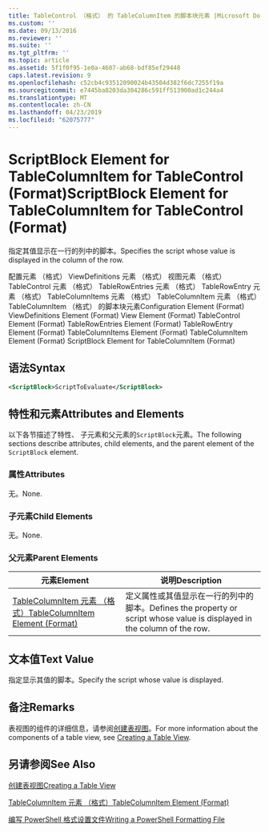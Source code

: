 ```yaml
---
title: TableControl （格式） 的 TableColumnItem 的脚本块元素 |Microsoft Docs
ms.custom: ''
ms.date: 09/13/2016
ms.reviewer: ''
ms.suite: ''
ms.tgt_pltfrm: ''
ms.topic: article
ms.assetid: 5f1f0f95-1e0a-4607-ab68-bdf85ef29448
caps.latest.revision: 9
ms.openlocfilehash: c52cb4c93512090024b43504d382f6dc7255f19a
ms.sourcegitcommit: e7445ba8203da304286c591ff513900ad1c244a4
ms.translationtype: MT
ms.contentlocale: zh-CN
ms.lasthandoff: 04/23/2019
ms.locfileid: "62075777"
---
```

# <a name="scriptblock-element-for-tablecolumnitem-for-tablecontrol-format"></a><span data-ttu-id="e2078-102">ScriptBlock Element for TableColumnItem for TableControl (Format)</span><span class="sxs-lookup"><span data-stu-id="e2078-102">ScriptBlock Element for TableColumnItem for TableControl (Format)</span></span>

<span data-ttu-id="e2078-103">指定其值显示在一行的列中的脚本。</span><span class="sxs-lookup"><span data-stu-id="e2078-103">Specifies the script whose value is displayed in the column of the row.</span></span>

<span data-ttu-id="e2078-104">配置元素 （格式） ViewDefinitions 元素 （格式） 视图元素 （格式） TableControl 元素 （格式） TableRowEntries 元素 （格式） TableRowEntry 元素 （格式） TableColumnItems 元素 （格式） TableColumnItem 元素 （格式）TableColumnItem （格式） 的脚本块元素</span><span class="sxs-lookup"><span data-stu-id="e2078-104">Configuration Element (Format) ViewDefinitions Element (Format) View Element (Format) TableControl Element (Format) TableRowEntries Element (Format) TableRowEntry Element (Format) TableColumnItems Element (Format) TableColumnItem Element (Format) ScriptBlock Element for TableColumnItem (Format)</span></span>

## <a name="syntax"></a><span data-ttu-id="e2078-105">语法</span><span class="sxs-lookup"><span data-stu-id="e2078-105">Syntax</span></span>

```xml
<ScriptBlock>ScriptToEvaluate</ScriptBlock>
```

## <a name="attributes-and-elements"></a><span data-ttu-id="e2078-106">特性和元素</span><span class="sxs-lookup"><span data-stu-id="e2078-106">Attributes and Elements</span></span>

<span data-ttu-id="e2078-107">以下各节描述了特性、 子元素和父元素的`ScriptBlock`元素。</span><span class="sxs-lookup"><span data-stu-id="e2078-107">The following sections describe attributes, child elements, and the parent element of the `ScriptBlock` element.</span></span>

### <a name="attributes"></a><span data-ttu-id="e2078-108">属性</span><span class="sxs-lookup"><span data-stu-id="e2078-108">Attributes</span></span>

<span data-ttu-id="e2078-109">无。</span><span class="sxs-lookup"><span data-stu-id="e2078-109">None.</span></span>

### <a name="child-elements"></a><span data-ttu-id="e2078-110">子元素</span><span class="sxs-lookup"><span data-stu-id="e2078-110">Child Elements</span></span>

<span data-ttu-id="e2078-111">无。</span><span class="sxs-lookup"><span data-stu-id="e2078-111">None.</span></span>

### <a name="parent-elements"></a><span data-ttu-id="e2078-112">父元素</span><span class="sxs-lookup"><span data-stu-id="e2078-112">Parent Elements</span></span>

|<span data-ttu-id="e2078-113">元素</span><span class="sxs-lookup"><span data-stu-id="e2078-113">Element</span></span>|<span data-ttu-id="e2078-114">说明</span><span class="sxs-lookup"><span data-stu-id="e2078-114">Description</span></span>|
|-------------|-----------------|
|[<span data-ttu-id="e2078-115">TableColumnItem 元素 （格式）</span><span class="sxs-lookup"><span data-stu-id="e2078-115">TableColumnItem Element (Format)</span></span>](./tablecolumnitem-element-for-tablecolumnitems-for-tablecontrol-format.md)|<span data-ttu-id="e2078-116">定义属性或其值显示在一行的列中的脚本。</span><span class="sxs-lookup"><span data-stu-id="e2078-116">Defines the property or script whose value is displayed in the column of the row.</span></span>|

## <a name="text-value"></a><span data-ttu-id="e2078-117">文本值</span><span class="sxs-lookup"><span data-stu-id="e2078-117">Text Value</span></span>

<span data-ttu-id="e2078-118">指定显示其值的脚本。</span><span class="sxs-lookup"><span data-stu-id="e2078-118">Specify the script whose value is displayed.</span></span>

## <a name="remarks"></a><span data-ttu-id="e2078-119">备注</span><span class="sxs-lookup"><span data-stu-id="e2078-119">Remarks</span></span>

<span data-ttu-id="e2078-120">表视图的组件的详细信息，请参阅[创建表视图](./creating-a-table-view.md)。</span><span class="sxs-lookup"><span data-stu-id="e2078-120">For more information about the components of a table view, see [Creating a Table View](./creating-a-table-view.md).</span></span>

## <a name="see-also"></a><span data-ttu-id="e2078-121">另请参阅</span><span class="sxs-lookup"><span data-stu-id="e2078-121">See Also</span></span>

[<span data-ttu-id="e2078-122">创建表视图</span><span class="sxs-lookup"><span data-stu-id="e2078-122">Creating a Table View</span></span>](./creating-a-table-view.md)

[<span data-ttu-id="e2078-123">TableColumnItem 元素 （格式）</span><span class="sxs-lookup"><span data-stu-id="e2078-123">TableColumnItem Element (Format)</span></span>](./tablecolumnitem-element-for-tablecolumnitems-for-tablecontrol-format.md)

[<span data-ttu-id="e2078-124">编写 PowerShell 格式设置文件</span><span class="sxs-lookup"><span data-stu-id="e2078-124">Writing a PowerShell Formatting File</span></span>](./writing-a-powershell-formatting-file.md)
